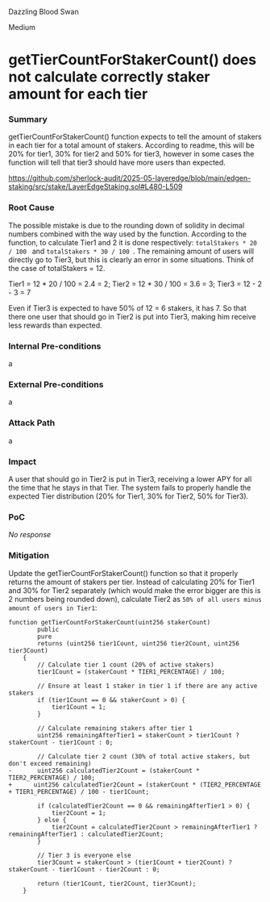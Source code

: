 Dazzling Blood Swan

Medium

# getTierCountForStakerCount() does not calculate correctly staker amount for each tier

### Summary

getTierCountForStakerCount() function expects to tell the amount of stakers in each tier for a total amount of stakers. According to readme, this will be 20% for tier1, 30% for tier2 and 50% for tier3, however in some cases the function will tell that tier3 should have more users than expected.

https://github.com/sherlock-audit/2025-05-layeredge/blob/main/edgen-staking/src/stake/LayerEdgeStaking.sol#L480-L509

### Root Cause

The possible mistake is due to the rounding down of solidity in decimal numbers combined with the way used by the function. According to the function, to calculate Tier1 and 2 it is done respectively:
 `totalStakers * 20 / 100 `  and  `totalStakers * 30 / 100 `. The remaining amount of users will directly go to Tier3, but this is clearly an error in some situations. Think of the case of totalStakers = 12.

Tier1 = 12 * 20 / 100 = 2.4 = 2;
Tier2 = 12 * 30 / 100 = 3.6 = 3;
Tier3 = 12 - 2 - 3 = 7

Even if Tier3 is expected to have 50% of 12 = 6 stakers, it has 7. So that there one user that should go in Tier2 is put into Tier3, making him receive less rewards than expected.

### Internal Pre-conditions

a

### External Pre-conditions

a

### Attack Path

a

### Impact

A user that should go in Tier2 is put in Tier3, receiving a lower APY for all the time that he stays in that Tier. The system fails to properly handle the expected Tier distribution (20% for Tier1, 30% for Tier2, 50% for Tier3).


### PoC

_No response_

### Mitigation

Update the getTierCountForStakerCount() function so that it properly returns the amount of stakers per tier. Instead of calculating 20% for Tier1 and 30% for Tier2 separately (which would make the error bigger are this is 2 numbers being rounded down), calculate Tier2 as `50% of all users minus amount of users in Tier1`:

```solidity
function getTierCountForStakerCount(uint256 stakerCount)
        public
        pure
        returns (uint256 tier1Count, uint256 tier2Count, uint256 tier3Count)
    {
        // Calculate tier 1 count (20% of active stakers)
        tier1Count = (stakerCount * TIER1_PERCENTAGE) / 100;

        // Ensure at least 1 staker in tier 1 if there are any active stakers
        if (tier1Count == 0 && stakerCount > 0) {
            tier1Count = 1;
        }

        // Calculate remaining stakers after tier 1
        uint256 remainingAfterTier1 = stakerCount > tier1Count ? stakerCount - tier1Count : 0;

        // Calculate tier 2 count (30% of total active stakers, but don't exceed remaining)
-       uint256 calculatedTier2Count = (stakerCount * TIER2_PERCENTAGE) / 100;
+      uint256 calculatedTier2Count = (stakerCount * (TIER2_PERCENTAGE + TIER1_PERCENTAGE) / 100 - tier1Count;

        if (calculatedTier2Count == 0 && remainingAfterTier1 > 0) {
            tier2Count = 1;
        } else {
            tier2Count = calculatedTier2Count > remainingAfterTier1 ? remainingAfterTier1 : calculatedTier2Count;
        }

        // Tier 3 is everyone else
        tier3Count = stakerCount > (tier1Count + tier2Count) ? stakerCount - tier1Count - tier2Count : 0;

        return (tier1Count, tier2Count, tier3Count);
    }
```